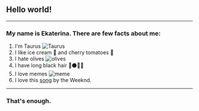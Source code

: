 ## Hello world!
--------------------
### My name is Ekaterina. There are few facts about me:

1. I'm Taurus 
![Taurus](https://landshaft21.ru/telec.jpg)
2. I like ice cream 🍨 and cherry tomatoes 🍅
3. I hate olives 
![olives](https://www.seekpng.com/png/full/920-9205786_say-no-to-olives-1-fc-kosice.png)
4. I have long black hair 📏⚫👩🏻
5. I love memes
![meme](https://media.tenor.com/BmGGGbZgE3IAAAAd/omg-wtf.gif)
6. I love this [song](https://youtu.be/QLCpqdqeoII) by the Weeknd.
------------------
### That's enough.